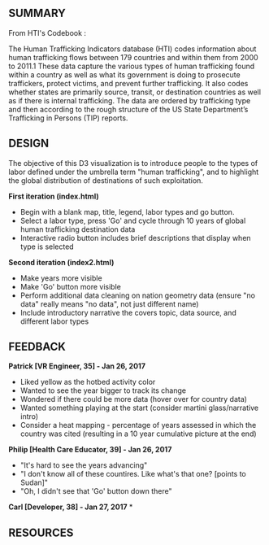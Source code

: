 ## SUMMARY

From HTI's Codebook : 

The Human Trafficking Indicators database (HTI) codes information about human trafficking flows between 179 
countries and within them from 2000 to 2011.1 These data capture the various types of human trafficking found 
within a country as well as what its government is doing to prosecute traffickers, protect victims, and prevent 
further trafficking. It also codes whether states are primarily source, transit, or destination countries as well 
as if there is internal trafficking. The data are ordered by trafficking type and then according to the rough 
structure of the US State Department’s Trafficking in Persons (TIP) reports.

## DESIGN 

The objective of this D3 visualization is to introduce people to the types of labor defined under the umbrella
term "human trafficking", and to highlight the global distribution of destinations of such exploitation. 

**First iteration (index.html)**

* Begin with a blank map, title, legend, labor types and go button. 
* Select a labor type, press 'Go' and cycle through 10 years of global human trafficking destination data
* Interactive radio button includes brief descriptions that display when type is selected 

**Second iteration (index2.html)**

* Make years more visible
* Make 'Go' button more visible
* Perform additional data cleaning on nation geometry data (ensure "no data" really means "no data", not just different name) 
* Include introductory narrative the covers topic, data source, and different labor types 

## FEEDBACK

**Patrick [VR Engineer, 35] - Jan 26, 2017**
* Liked yellow as the hotbed activity color
* Wanted to see the year bigger to track its change 
* Wondered if there could be more data (hover over for country data)
* Wanted something playing at the start (consider martini glass/narrative intro)
* Consider a heat mapping - percentage of years assessed in which the country was cited (resulting in a 10 year cumulative picture at the end) 

**Philip [Health Care Educator, 39] - Jan 26, 2017**
* "It's hard to see the years advancing"
* "I don't know all of these countires. Like what's that one? [points to Sudan]"
* "Oh, I didn't see that 'Go' button down there" 

**Carl [Developer, 38] - Jan 27, 2017**
* 


## RESOURCES 
